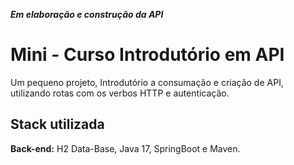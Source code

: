 ***Em elaboração e construção da API***

# Mini - Curso Introdutório em API

Um pequeno projeto, Introdutório a consumação e criação de API, utilizando rotas com os verbos HTTP e autenticação.
 

## Stack utilizada

**Back-end:** H2 Data-Base, Java 17, SpringBoot e Maven.



